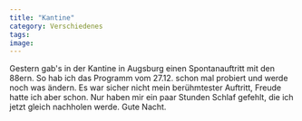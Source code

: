 ```yaml
---
title: "Kantine"
category: Verschiedenes
tags: 
image: 
---
```


Gestern gab's in der Kantine in Augsburg einen Spontanauftritt mit den 88ern. So hab ich das Programm vom 27.12. schon mal probiert und werde noch was ändern. Es war sicher nicht mein berühmtester Auftritt, Freude hatte ich aber schon. Nur haben mir ein paar Stunden Schlaf gefehlt, die ich jetzt gleich nachholen werde. Gute Nacht.

